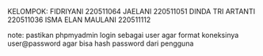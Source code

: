 KELOMPOK:
FIDRIYANI 220511064
JAELANI 220511051
DINDA TRI ARTANTI 220511036
ISMA ELAN MAULANI 220511112




note:
pastikan phpmyadmin login sebagai user agar format koneksinya user@password
agar bisa hash password dari pengguna
